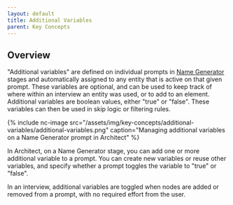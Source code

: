```yaml
---
layout: default
title: Additional Variables
parent: Key Concepts
---
```


## Overview

"Additional variables" are defined on individual prompts in [Name Generator](../interface-documentation/name-generator.md) stages and automatically assigned to any entity that is active on that given prompt. These variables are optional, and can be used to keep track of where within an interview an entity was used, or to add to an element. Additional variables are boolean values, either "true" or "false". These variables can then be used in skip logic or filtering rules.

{% include nc-image src="/assets/img/key-concepts/additional-variables/additional-variables.png" caption="Managing additional variables on a Name Generator prompt in Architect" %}

In Architect, on a Name Generator stage, you can add one or more additional variable to a prompt. You can create new variables or reuse other variables, and specify whether a prompt toggles the variable to "true" or "false".

In an interview, additional variables are toggled when nodes are added or removed from a prompt, with no required effort from the user.

